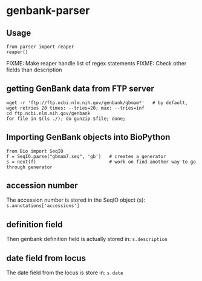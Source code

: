 # genbank-parser

## Usage
```
from parser import reaper
reaper()
```

FIXME: Make reaper handle list of regex statements
FIXME: Check other fields than description

## getting GenBank data from FTP server
```
wget -r 'ftp://ftp.ncbi.nlm.nih.gov/genbank/gbmam*'   # by default, wget retries 20 times: --tries=20; max: --tries=inf
cd ftp.ncbi.nlm.nih.gov/genbank
for file in $(ls ./); do gunzip $file; done;
```

## Importing GenBank objects into BioPython
```
from Bio import SeqIO
f = SeqIO.parse("gbmam7.seq", 'gb')   # creates a generator
s = next(f)                           # work on find another way to go through generator
```

## accession number
The accession number is stored in the SeqIO object (s):
```s.annotations['accessions']```

## definition field
Then genbank definition field is actually stored in:
```s.description```

## date field from locus
The date field from the locus is store in:
```s.date```

